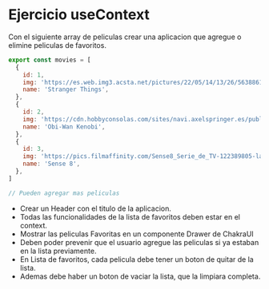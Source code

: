 # Ejercicio useContext

Con el siguiente array de peliculas crear una aplicacion que agregue o elimine peliculas de favoritos.

```javascript
export const movies = [
  {
    id: 1,
    img: 'https://es.web.img3.acsta.net/pictures/22/05/14/13/26/5638861.jpg',
    name: 'Stranger Things',
  },
  {
    id: 2,
    img: 'https://cdn.hobbyconsolas.com/sites/navi.axelspringer.es/public/styles/480/public/media/image/2022/06/obi-wan-kenobi-cartel-nuevo-2721977.jpg?itok=nVyLrY8_',
    name: 'Obi-Wan Kenobi',
  },
  {
    id: 3,
    img: 'https://pics.filmaffinity.com/Sense8_Serie_de_TV-122389805-large.jpg',
    name: 'Sense 8',
  },
]

// Pueden agregar mas peliculas
```

- Crear un Header con el titulo de la aplicacion.
- Todas las funcionalidades de la lista de favoritos deben estar en el context.
- Mostrar las peliculas Favoritas en un componente Drawer de ChakraUI
- Deben poder prevenir que el usuario agregue las peliculas si ya estaban en la lista previamente.
- En Lista de favoritos, cada pelicula debe tener un boton de quitar de la lista.
- Ademas debe haber un boton de vaciar la lista, que la limpiara completa.

